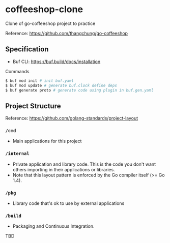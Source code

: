 # coffeeshop-clone
Clone of go-coffeeshop project to practice

Reference: https://github.com/thangchung/go-coffeeshop

## Specification
- Buf CLI: https://buf.build/docs/installation

Commands

```bash
$ buf mod init # init buf.yaml
$ buf mod update # generate buf.clock define deps
$ buf generate proto # generate code using plugin in buf.gen.yaml
```

## Project Structure

Reference: https://github.com/golang-standards/project-layout

### `/cmd`
- Main applications for this project

### `/internal`
- Private application and library code. This is the code you don't want others importing in their applications or libraries.
- Note that this layout pattern is enforced by the Go compiler itself (>= Go 1.4).

### `/pkg`
- Library code that's ok to use by external applications

### `/build`
- Packaging and Continuous Integration.

TBD